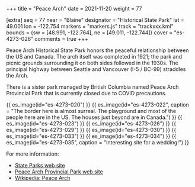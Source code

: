 +++
title = "Peace Arch"
date = 2021-11-20
weight = 77

[extra]
seq = 77
near = "Blaine"
designator = "Historical State Park"
lat = 49.001
lon = -122.754
markers = "markers.js"
track = "trackxxx.kml"
bounds = {sw = [48.991, -122.764], ne = [49.011, -122.744]}
cover = "es-4273-026"
comments = true
+++

Peace Arch Historical State Park honors the peaceful relationship between the US and Canada. The arch itself was completed in 1921; the park and picnic grounds surrounding it on both sides followed in the 1930s. The principal highway between Seattle and Vancouver (I-5 / BC-99) straddles the Arch.

<!-- more -->

There is a sister park managed by British Columbia named Peace Arch Provincial Park that is currently closed due to COVID precautions.

{{ es_image(id="es-4273-020") }}
{{ es_image(id="es-4273-022", caption = "The border here is almost surreal. The playground and most of the people here are in the US. The houses just beyond are in Canada.") }}
{{ es_image(id="es-4273-023") }}
{{ es_image(id="es-4273-026") }}
{{ es_image(id="es-4273-029") }}
{{ es_image(id="es-4273-030") }}
{{ es_image(id="es-4273-033") }}
{{ es_image(id="es-4273-034") }}
{{ es_image(id="es-4273-035", caption = "Interesting site for a wedding!") }}

For more information:

* [State Parks web site](https://parks.state.wa.us/562/Peace-Arch)
* [Peace Arch Provincial Park web site](https://bcparks.ca/explore/parkpgs/peace_arch/)
* [Wikipedia: Peace Arch](https://en.wikipedia.org/wiki/Peace_Arch)
